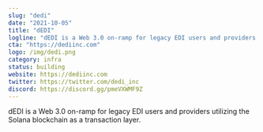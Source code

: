 ```yaml
---
slug: "dedi"
date: "2021-10-05"
title: "dEDI"
logline: "dEDI is a Web 3.0 on-ramp for legacy EDI users and providers utilizing the Solana blockchain as a transaction layer."
cta: "https://dediinc.com"
logo: /img/dedi.png
category: infra
status: building
website: https://dediinc.com
twitter: https://twitter.com/dedi_inc
discord: https://discord.gg/pmeVXWMF9Z
---
```


dEDI is a Web 3.0 on-ramp for legacy EDI users and providers utilizing the Solana blockchain as a transaction layer.
